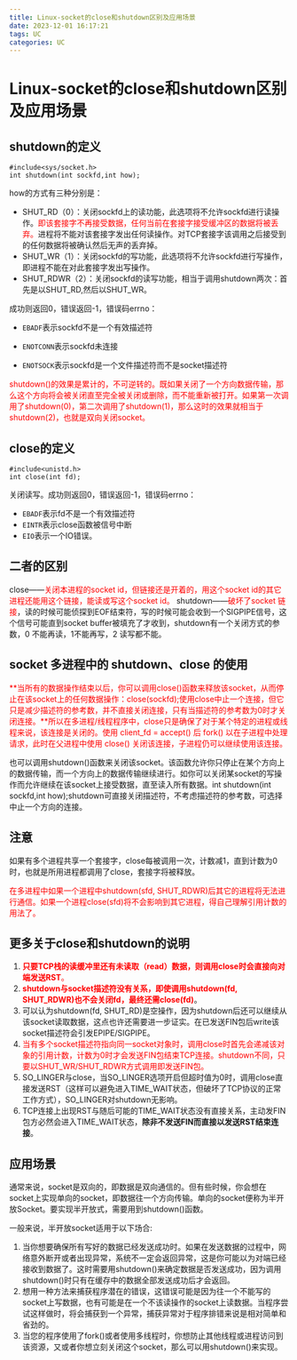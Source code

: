 ```yaml
---
title: Linux-socket的close和shutdown区别及应用场景
date: 2023-12-01 16:17:21
tags: UC
categories: UC
---
```


# Linux-socket的close和shutdown区别及应用场景

## **shutdown的定义**

```
#include<sys/socket.h>
int shutdown(int sockfd,int how);
```

how的方式有三种分别是：

+ SHUT_RD（0）：关闭sockfd上的读功能，此选项将不允许sockfd进行读操作。<font color=Red>即该套接字不再接受数据，任何当前在套接字接受缓冲区的数据将被丢弃。</font>进程将不能对该套接字发出任何读操作。对TCP套接字该调用之后接受到的任何数据将被确认然后无声的丢弃掉。
+ SHUT_WR（1）：关闭sockfd的写功能，此选项将不允许sockfd进行写操作，即进程不能在对此套接字发出写操作。
+ SHUT_RDWR（2）：关闭sockfd的读写功能，相当于调用shutdown两次：首先是以SHUT_RD,然后以SHUT_WR。

成功则返回0，错误返回-1，错误码errno：

+ `EBADF`表示sockfd不是一个有效描述符

+ `ENOTCONN`表示sockfd未连接

+ `ENOTSOCK`表示sockfd是一个文件描述符而不是socket描述符

<font color=Red>shutdown()的效果是累计的，不可逆转的。既如果关闭了一个方向数据传输，那么这个方向将会被关闭直至完全被关闭或删除，而不能重新被打开。如果第一次调用了shutdown(0)，第二次调用了shutdown(1)，那么这时的效果就相当于shutdown(2)，也就是双向关闭socket。</font>

## **close的定义**

```
#include<unistd.h>
int close(int fd);
```

关闭读写。成功则返回0，错误返回-1，错误码errno：

+ `EBADF`表示fd不是一个有效描述符
+ `EINTR`表示close函数被信号中断
+ `EIO`表示一个IO错误。

## **二者的区别**

close——<font color=Red>关闭本进程的socket id，但链接还是开着的，用这个socket id的其它进程还能用这个链接，能读或写这个socket id。</font>
shutdown——<font color=Red>破坏了socket 链接</font>，读的时候可能侦探到EOF结束符，写的时候可能会收到一个SIGPIPE信号，这个信号可能直到socket buffer被填充了才收到，shutdown有一个关闭方式的参数，0 不能再读，1不能再写，2 读写都不能。

## socket 多进程中的 shutdown、close 的使用 

<font color=Red>**当所有的数据操作结束以后，你可以调用close()函数来释放该socket，从而停止在该socket上的任何数据操作：close(sockfd);使用close中止一个连接，但它只是减少描述符的参考数，并不直接关闭连接，只有当描述符的参考数为0时才关闭连接。**所以在多进程/线程程序中，close只是确保了对于某个特定的进程或线程来说，该连接是关闭的。使用 client_fd = accept() 后 fork() 以在子进程中处理请求，此时在父进程中使用 close() 关闭该连接，子进程仍可以继续使用该连接。</font>

也可以调用shutdown()函数来关闭该socket。该函数允许你只停止在某个方向上的数据传输，而一个方向上的数据传输继续进行。如你可以关闭某socket的写操作而允许继续在该socket上接受数据，直至读入所有数据。int shutdown(int sockfd,int how);shutdown可直接关闭描述符，不考虑描述符的参考数，可选择中止一个方向的连接。

## **注意**
如果有多个进程共享一个套接字，close每被调用一次，计数减1，直到计数为0时，也就是所用进程都调用了close，套接字将被释放。

<font color=Red>在多进程中如果一个进程中shutdown(sfd, SHUT_RDWR)后其它的进程将无法进行通信。如果一个进程close(sfd)将不会影响到其它进程，得自己理解引用计数的用法了。</font>

 

## **更多关于close和shutdown的说明**

1. <font color=Red>**只要TCP栈的读缓冲里还有未读取（read）数据，则调用close时会直接向对端发送RST**。</font>
2. <font color=Red>**shutdown与socket描述符没有关系，即使调用shutdown(fd, SHUT_RDWR)也不会关闭fd，最终还需close(fd)**</font>。
3. 可以认为shutdown(fd, SHUT_RD)是空操作，因为shutdown后还可以继续从该socket读取数据，这点也许还需要进一步证实。在已发送FIN包后write该socket描述符会引发EPIPE/SIGPIPE。
4. <font color=Red>当有多个socket描述符指向同一socket对象时，调用close时首先会递减该对象的引用计数，计数为0时才会发送FIN包结束TCP连接。shutdown不同，只要以SHUT_WR/SHUT_RDWR方式调用即发送FIN包。</font>
5. SO_LINGER与close，当SO_LINGER选项开启但超时值为0时，调用close直接发送RST（这样可以避免进入TIME_WAIT状态，但破坏了TCP协议的正常工作方式），SO_LINGER对shutdown无影响。
6. TCP连接上出现RST与随后可能的TIME_WAIT状态没有直接关系，主动发FIN包方必然会进入TIME_WAIT状态，**除非不发送FIN而直接以发送RST结束连接**。

## **应用场景** 

通常来说，socket是双向的，即数据是双向通信的。但有些时候，你会想在socket上实现单向的socket，即数据往一个方向传输。单向的socket便称为半开放Socket。要实现半开放式，需要用到shutdown()函数。

一般来说，半开放socket适用于以下场合:

1. 当你想要确保所有写好的数据已经发送成功时。如果在发送数据的过程中，网络意外断开或者出现异常，系统不一定会返回异常，这是你可能以为对端已经接收到数据了。这时需要用shutdown()来确定数据是否发送成功，因为调用shutdown()时只有在缓存中的数据全部发送成功后才会返回。
2. 想用一种方法来捕获程序潜在的错误，这错误可能是因为往一个不能写的socket上写数据，也有可能是在一个不该读操作的socket上读数据。当程序尝试这样做时，将会捕获到一个异常，捕获异常对于程序排错来说是相对简单和省劲的。
3. 当您的程序使用了fork()或者使用多线程时，你想防止其他线程或进程访问到该资源，又或者你想立刻关闭这个socket，那么可以用shutdown()来实现。